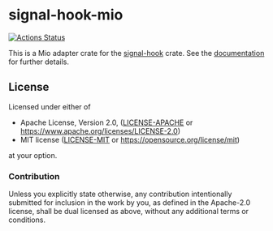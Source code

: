 # signal-hook-mio

[![Actions Status](https://github.com/vorner/signal-hook/actions/workflows/test.yaml/badge.svg)](https://github.com/vorner/signal-hook/actions)

This is a Mio adapter crate for the
[signal-hook](https://crates.io/crates/signal-hook) crate. See the
[documentation](https://docs.rs/signal-hook-mio) for further details.

## License

Licensed under either of

 * Apache License, Version 2.0, ([LICENSE-APACHE](LICENSE-APACHE) or
   https://www.apache.org/licenses/LICENSE-2.0)
 * MIT license ([LICENSE-MIT](LICENSE-MIT) or
   https://opensource.org/license/mit)

at your option.

### Contribution

Unless you explicitly state otherwise, any contribution intentionally submitted
for inclusion in the work by you, as defined in the Apache-2.0 license, shall be
dual licensed as above, without any additional terms or conditions.
